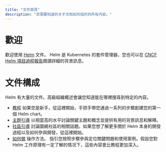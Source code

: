 ```yaml
---
title: "文件首頁"
description: "您需要知道的关于文档如何组织的所有内容。"
---
```


# 歡迎

歡迎使用 [Helm](https://helm.sh/zh/) 文件。 Helm 是 Kubernetes 的套件管理器，您也可以在 [CNCF Helm 項目過程報告](https://www.cncf.io/cncf-helm-project-journey/)閱讀詳細的背景訊息。

# 文件構成

Helm 有大量的文件。高級組織概述會讓您知道能在哪裡搜尋到特定的內容。

- [教程](intro) 如果您是新手，從這裡開始，手把手帶您通過一系列的步驟創建您的第一個 Helm chart。
- [主题引導](topics) 以相當高的水平討論關鍵主題和概念並提供有用的背景訊息和解釋。
- [社區引導](community) 討論圍繞社區的相關話題。如果您想了解更多關於 Helm 本身的開發過程以及如何參與開發，從這裡開始。
- [如何做](howto) 操作方法。 指引您按照步驟參與定位關鍵問題和使用案例。假設您對 Helm 工作原理有一定了解的情况下，這些內容會比教程更加深入。
